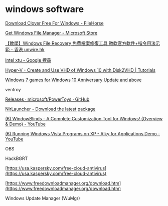 # windows software

[Download Clover Free For Windows - FileHorse](https://www.filehorsefile.com/download-clover/)

[Get Windows File Manager - Microsoft Store](https://www.microsoft.com/en-us/p/windows-file-manager/9p7vbbbc49rb?activetab=pivot:overviewtab)

[【教學】Windows File Recovery 免費檔案修復工具   微軟官方軟件+指令用法示範 - 香港 unwire.hk](https://unwire.hk/2020/07/02/windows-file-recovery-tutorial/software/win10/)

[Intel xtu - Google 搜尋](https://www.google.com/search?q=Intel+xtu\&oq=Intel+xtu\&aqs=chrome..69i57\&sourceid=chrome\&ie=UTF-8)

[Hyper-V - Create and Use VHD of Windows 10 with Disk2VHD | Tutorials](https://www.tenforums.com/tutorials/2206-hyper-v-create-use-vhd-windows-10-disk2vhd.html)

[Windows 7 games for Windows 10 Anniversary Update and above](https://winaero.com/windows-7-games-for-windows-10-anniversary-update-and-above/)

ventroy

[Releases · microsoft/PowerToys · GitHub](https://github.com/Microsoft/powertoys/releases)

[NirLauncher - Download the latest package](https://launcher.nirsoft.net/downloads/index.html)

[(6) WindowBlinds - A Complete Customization Tool for Windows! (Overview & Demo) - YouTube](https://www.youtube.com/watch?v=TCcAg18LB-c)

[(6) Running Windows Vista Programs on XP - Alky for Applications Demo - YouTube](https://www.youtube.com/watch?v=73A2aTwTiZw)

OBS

HackBGRT

[https://usa.kaspersky.com/free-cloud-antivirus](https://usa.kaspersky.com/free-cloud-antivirus)

[https://www.freedownloadmanager.org/download.htm](https://www.freedownloadmanager.org/download.htm)

Windows Update Manager (WuMgr)
